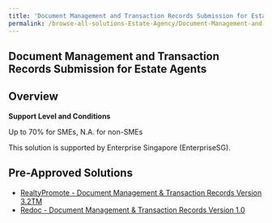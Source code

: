 ```yaml
---
title: 'Document Management and Transaction Records Submission for Estate Agents'
permalink: /browse-all-solutions-Estate-Agency/Document-Management-and-Transaction-Records-Submission-for-Estate-Agents
---
```


## Document Management and Transaction Records Submission for Estate Agents
## Overview

**Support Level and Conditions**

Up to 70% for SMEs, N.A. for non-SMEs

This solution is supported by  Enterprise Singapore (EnterpriseSG).

## Pre-Approved Solutions

- <a href='/productivity-solutions-grant/solutionrepo/solution2627' target='_blank'>RealtyPromote - Document Management & Transaction Records Version 3.2TM</a><br>
- <a href='/productivity-solutions-grant/solutionrepo/solution2716' target='_blank'>Redoc - Document Management & Transaction Records Version 1.0</a><br>
